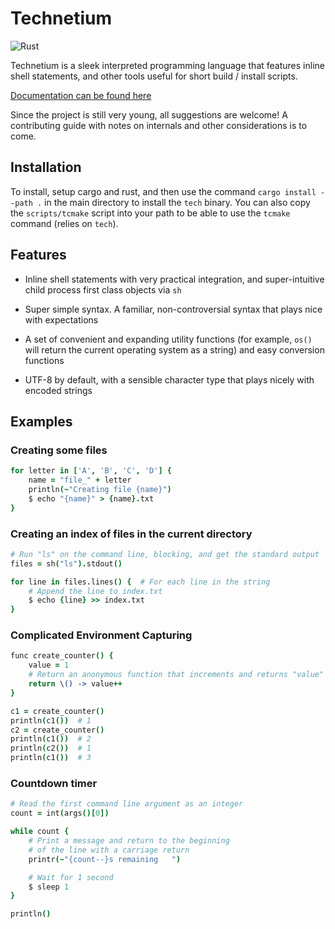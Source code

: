 # Technetium

![Rust](https://github.com/Torrencem/technetium/workflows/Rust/badge.svg?event=push)

Technetium is a sleek interpreted programming language that features inline shell statements, and other tools useful for short build / install scripts.

[Documentation can be found here](https://matthewtorrence.com/technetium/)

Since the project is still very young, all suggestions are welcome! A contributing guide with notes on internals and other considerations is to come.

## Installation

To install, setup cargo and rust, and then use the command ``cargo install --path .`` in the main directory to install the ``tech`` binary. You can also copy the ``scripts/tcmake`` script into your path to be able to use the ``tcmake`` command (relies on ``tech``).

## Features

* Inline shell statements with very practical integration, and super-intuitive child process first class objects via `sh`

* Super simple syntax. A familiar, non-controversial syntax that plays nice with expectations

* A set of convenient and expanding utility functions (for example, `os()` will return the current operating system as a string) and easy conversion functions

* UTF-8 by default, with a sensible character type that plays nicely with encoded strings

## Examples

### Creating some files

```coffeescript
for letter in ['A', 'B', 'C', 'D'] {
	name = "file_" + letter
	println(~"Creating file {name}")
	$ echo "{name}" > {name}.txt
}
```

### Creating an index of files in the current directory

```coffeescript
# Run "ls" on the command line, blocking, and get the standard output
files = sh("ls").stdout()

for line in files.lines() {  # For each line in the string
	# Append the line to index.txt
	$ echo {line} >> index.txt
}

```

### Complicated Environment Capturing

```coffeescript
func create_counter() {
    value = 1
    # Return an anonymous function that increments and returns "value"
    return \() -> value++
}

c1 = create_counter()
println(c1())  # 1
c2 = create_counter()
println(c1())  # 2
println(c2())  # 1
println(c1())  # 3
```

### Countdown timer

```coffeescript
# Read the first command line argument as an integer
count = int(args()[0])

while count {
    # Print a message and return to the beginning
    # of the line with a carriage return
    printr(~"{count--}s remaining   ")

    # Wait for 1 second
    $ sleep 1
}

println()
```
